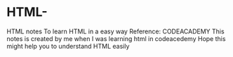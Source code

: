 # HTML-
HTML notes
To learn HTML in a easy way
Reference: CODEACADEMY
This notes is created by me when I was learning html in codeacedemy 
Hope this might help you to understand HTML easily
